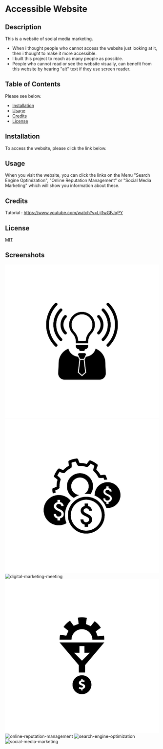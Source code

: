 
# Accessible Website



## Description

This is a website of social media marketing.

- When i thought people who cannot access the website just looking at it, then i thought to make it more accessible.
- I built this project to reach as many people as possible.
- People who cannot read or see the website visually, can benefit from this website by hearing "alt" text if they use screen reader.


## Table of Contents 

Please see below.
- [Installation](#installation)
- [Usage](#usage)
- [Credits](#credits)
- [License](#license)

## Installation

To access the website, please click the link below.

## Usage

When you visit the website, you can click the links on the Menu "Search Engine Optimization",  "Online Reputation Management" or "Social Media Marketing" which will show you information about these.

## Credits

Tutorial : https://www.youtube.com/watch?v=Ljj1wGFJqPY

## License

[MIT](https://choosealicense.com/licenses/mit/)



## Screenshots
![Brand awareness](assets/images/brand-awareness.png)
![Cost management](assets/images/cost-management.png)
![digital-marketing-meeting](assets/images/digital-marketing-meeting.jpg)
![lead-generation](assets/images/lead-generation.png)
![online-reputation-management](assets/images/online-reputation-management.jpg)
![search-engine-optimization](assets/images/search-engine-optimization.jpg)
![social-media-marketing](assets/images/social-media-marketing.jpg)




